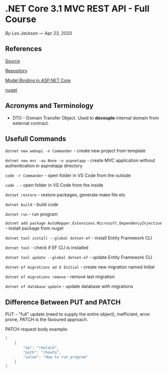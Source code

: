 # .NET Core 3.1 MVC REST API - Full Course

*By Les Jackson* — Apr 23, 2020


## References

[Source](https://www.youtube.com/watch?v=fmvcAzHpsk8)

[Repository](https://github.com/anthonysavchenko/Commander)

[Model Binding in ASP.NET Core](https://docs.microsoft.com/en-us/aspnet/core/mvc/models/model-binding?view=aspnetcore-3.1)

[nuget](https://www.nuget.org/)


## Acronyms and Terminology

* DTO - Domain Transfer Object. Used to **decouple** internal domain from external contract.


## Usefull Commands

`dotnet new webapi -n Commander` - create new project from template

`dotnet new mvc -au None -o aspnetapp` - create MVC application without authentication in aspnetapp
directory

`code -r Commander` - open folder in VS Code from the outside

`code .` - open folder in VS Code from the inside

`dotnet restore` - restore packages, generate make file etc

`dotnet build` - build code

`dotnet run` - run program

`dotnet add package AutoMapper.Extensions.Microsoft.DependencyInjection` - install package from nuget

`dotnet tool install --global dotnet-ef` - install Entity Framework CLI

`dotnet tool` - check if EF CLI is installed

`dotnet tool update --global dotnet-ef` - update Entity Framework CLI

`dotnet ef migrations ad d Initial` - create new migration named Initial

`dotnet ef migrations remove` - remove last migration

`dotnet ef database update` - update database with migrations


## Difference Between PUT and PATCH

PUT - "full" update (need to supply the entire object), inefficient, error prone, PATCH is the favoured approach.

PATCH request body example:

```c#
[
    {
        "op": "replace",
        "path": "/howto",
        "value": "How to run program"
    }
]
```

